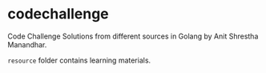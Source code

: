 # codechallenge
Code Challenge Solutions from different sources in Golang by Anit Shrestha Manandhar. 


`resource` folder contains learning materials.